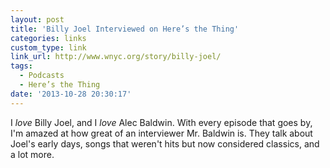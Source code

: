 ```yaml
---
layout: post
title: 'Billy Joel Interviewed on Here’s the Thing'
categories: links
custom_type: link
link_url: http://www.wnyc.org/story/billy-joel/
tags:
  - Podcasts
  - Here’s the Thing
date: '2013-10-28 20:30:17'
---
```

I *love* Billy Joel, and I *love* Alec Baldwin. With every episode that goes by, I'm amazed at how great of an interviewer Mr. Baldwin is. They talk about Joel's early days, songs that weren't hits but now considered classics, and a lot more.

